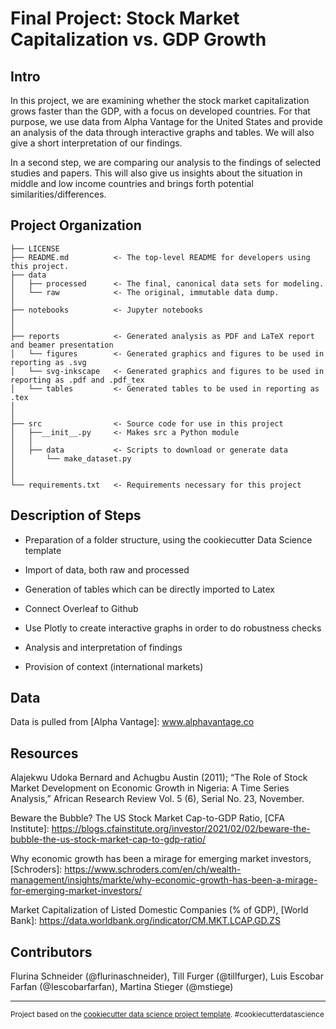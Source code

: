 Final Project: Stock Market Capitalization vs. GDP Growth
==============================

Intro
------------

In this project, we are examining whether the stock market capitalization grows faster than the GDP, with a focus on developed countries. For that purpose, we use data from Alpha Vantage for the United States and provide an analysis of the data through interactive graphs and tables. We will also give a short interpretation of our findings.

In a second step, we are comparing our analysis to the findings of selected studies and papers. This will also give us insights about the situation in middle and low income countries and brings forth potential similarities/differences. 


Project Organization
------------

    ├── LICENSE
    ├── README.md          <- The top-level README for developers using this project.
    ├── data
    │   ├── processed      <- The final, canonical data sets for modeling.
    │   └── raw            <- The original, immutable data dump.
    │
    ├── notebooks          <- Jupyter notebooks
    │
    │
    ├── reports            <- Generated analysis as PDF and LaTeX report and beamer presentation
    │   └── figures        <- Generated graphics and figures to be used in reporting as .svg
    │   └── svg-inkscape   <- Generated graphics and figures to be used in reporting as .pdf and .pdf_tex
    │   └── tables         <- Generated tables to be used in reporting as .tex
    │
    │
    ├── src                <- Source code for use in this project
    │   ├──__init__.py     <- Makes src a Python module
    │   │
    │   ├── data           <- Scripts to download or generate data
    │       └── make_dataset.py
    │  
    │
    └── requirements.txt   <- Requirements necessary for this project


Description of Steps 
------------

- Preparation of  a folder structure, using the cookiecutter Data Science template

- Import of data, both raw and processed

- Generation of tables which can be directly imported to Latex 

- Connect Overleaf to Github

- Use Plotly to create interactive graphs in order to do robustness checks

- Analysis and interpretation of findings

- Provision of context (international markets)

Data 
------------

Data is pulled from [Alpha Vantage]: www.alphavantage.co

Resources
------------

Alajekwu Udoka Bernard and Achugbu Austin (2011); “The Role of Stock Market Development on Economic Growth in Nigeria: A Time Series Analysis,” African Research Review Vol. 5 (6), Serial No. 23, November.

Beware the Bubble? The US Stock Market Cap-to-GDP Ratio, [CFA Institute]: https://blogs.cfainstitute.org/investor/2021/02/02/beware-the-bubble-the-us-stock-market-cap-to-gdp-ratio/

Why economic growth has been a mirage for emerging market investors, [Schroders]: https://www.schroders.com/en/ch/wealth-management/insights/markte/why-economic-growth-has-been-a-mirage-for-emerging-market-investors/

Market Capitalization of Listed Domestic Companies (% of GDP), [World Bank]: https://data.worldbank.org/indicator/CM.MKT.LCAP.GD.ZS

Contributors
------------

Flurina Schneider (@flurinaschneider), Till Furger (@tillfurger), Luis Escobar Farfan (@Iescobarfarfan), Martina Stieger (@mstiege)

--------

<p><small>Project based on the <a target="_blank" href="https://drivendata.github.io/cookiecutter-data-science/">cookiecutter data science project template</a>. #cookiecutterdatascience</small></p>
